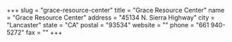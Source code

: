 +++
slug = "grace-resource-center"
title = "Grace Resource Center"
name = "Grace Resource Center"
address = "45134 N. Sierra Highway"
city = "Lancaster"
state = "CA"
postal = "93534"
website = ""
phone = "661 940-5272"
fax = ""
+++
